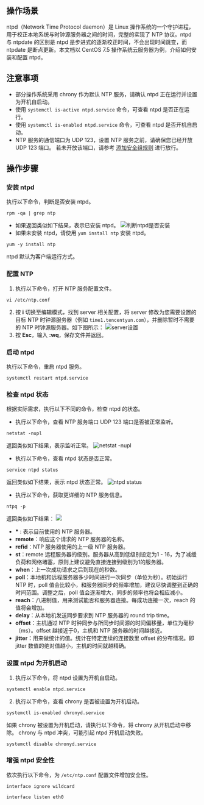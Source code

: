 ## 操作场景

ntpd（Network Time Protocol daemon）是 Linux 操作系统的一个守护进程，用于校正本地系统与时钟源服务器之间的时间，完整的实现了 NTP 协议。ntpd 与 ntpdate 的区别是 ntpd 是步进式的逐渐校正时间，不会出现时间跳变，而 ntpdate 是断点更新。本文档以 CentOS 7.5 操作系统云服务器为例，介绍如何安装和配置 ntpd。

## 注意事项

- 部分操作系统采用 chrony 作为默认 NTP 服务，请确认 ntpd 正在运行并设置为开机自启动。
 - 使用 `systemctl is-active ntpd.service` 命令，可查看 ntpd 是否正在运行。
 - 使用 `systemctl is-enabled ntpd.service` 命令，可查看 ntpd 是否开机自启动。
- NTP 服务的通信端口为 UDP 123，设置 NTP 服务之前，请确保您已经开放 UDP 123 端口。
若未开放该端口，请参考 [添加安全组规则](https://cloud.tencent.com/document/product/213/39740) 进行放行。

## 操作步骤

### 安装 ntpd

执行以下命令，判断是否安装 ntpd。
```
rpm -qa | grep ntp
```
 - 如果返回类似如下结果，表示已安装 ntpd。
![判断ntpd是否安装](https://main.qcloudimg.com/raw/34073904c49e80ab61da25559c7239e5.png)
 - 如果未安装 ntpd，请使用 `yum install ntp` 安装 ntpd。
```
yum -y install ntp
```
ntpd 默认为客户端运行方式。

### 配置 NTP
1. 执行以下命令，打开 NTP 服务配置文件。
```
vi /etc/ntp.conf
```
2. 按 **i** 切换至编辑模式，找到 server 相关配置，将 server 修改为您需要设置的目标 NTP 时钟源服务器（例如 `time1.tencentyun.com`），并删除暂时不需要的 NTP 时钟源服务器。如下图所示：
![server设置](https://main.qcloudimg.com/raw/643dc5bbd2a42307ec10b5d38f756dda.png)
3. 按 **Esc**，输入 **:wq**，保存文件并返回。

### 启动 ntpd

执行以下命令，重启 ntpd 服务。
```
systemctl restart ntpd.service
```

### 检查 ntpd 状态

根据实际需求，执行以下不同的命令，检查 ntpd 的状态。
- 执行以下命令，查看 NTP 服务端口 UDP 123 端口是否被正常监听。
```
netstat -nupl
```
返回类似如下结果，表示监听正常。
![netstat -nupl](https://main.qcloudimg.com/raw/d7da764d05135959154920b81fa9f1e4.png)
- 执行以下命令，查看 ntpd 状态是否正常。
```
service ntpd status
```
返回类似如下结果，表示 ntpd 状态正常。
![ntpd status](https://main.qcloudimg.com/raw/321e56d0f7797f382d9f6903c0315f96.png)
- 执行以下命令，获取更详细的 NTP 服务信息。
```
ntpq -p
```
返回类似如下结果：
![](https://main.qcloudimg.com/raw/ca9ef4caf98b49ed2c9110198a66e7c3.png)
  - **\*** : 表示目前使用的 NTP 服务器。
  - **remote**：响应这个请求的 NTP 服务器的名称。
  - **refid**：NTP 服务器使用的上一级 NTP 服务器。
  - **st**：remote 远程服务器的级别。服务器从高到低级别设定为1 - 16，为了减缓负荷和网络堵塞，原则上建议避免直接连接到级别为1的服务器。
  - **when**：上一次成功请求之后到现在的秒数。
  - **poll**：本地机和远程服务器多少时间进行一次同步（单位为秒）。初始运行 NTP 时，poll 值会比较小，和服务器同步的频率增加，建议尽快调整到正确的时间范围。调整之后，poll 值会逐渐增大，同步的频率也将会相应减小。
  - **reach**：八进制值，用来测试能否和服务器连接。每成功连接一次，reach 的值将会增加。
  - **delay**：从本地机发送同步要求到 NTP 服务器的 round trip time。
  - **offset**：主机通过 NTP 时钟同步与所同步时间源的时间偏移量，单位为毫秒（ms）。offset 越接近于0，主机和 NTP 服务器的时间越接近。
  - **jitter**：用来做统计的值。统计在特定连续的连接数里 offset 的分布情况。即 jitter 数值的绝对值越小，主机的时间就越精确。

### 设置 ntpd 为开机启动

1. 执行以下命令，将 ntpd 设置为开机自启动。
```
systemctl enable ntpd.service
```
2. 执行以下命令，查看 chrony 是否被设置为开机启动。
```
systemctl is-enabled chronyd.service
```
如果 chrony 被设置为开机启动，请执行以下命令，将 chrony 从开机启动中移除。
chrony 与 ntpd 冲突，可能引起 ntpd 开机启动失败。
```
systemctl disable chronyd.service
```

### 增强 ntpd 安全性

依次执行以下命令，为 `/etc/ntp.conf` 配置文件增加安全性。
```
interface ignore wildcard
```
```
interface listen eth0
```


